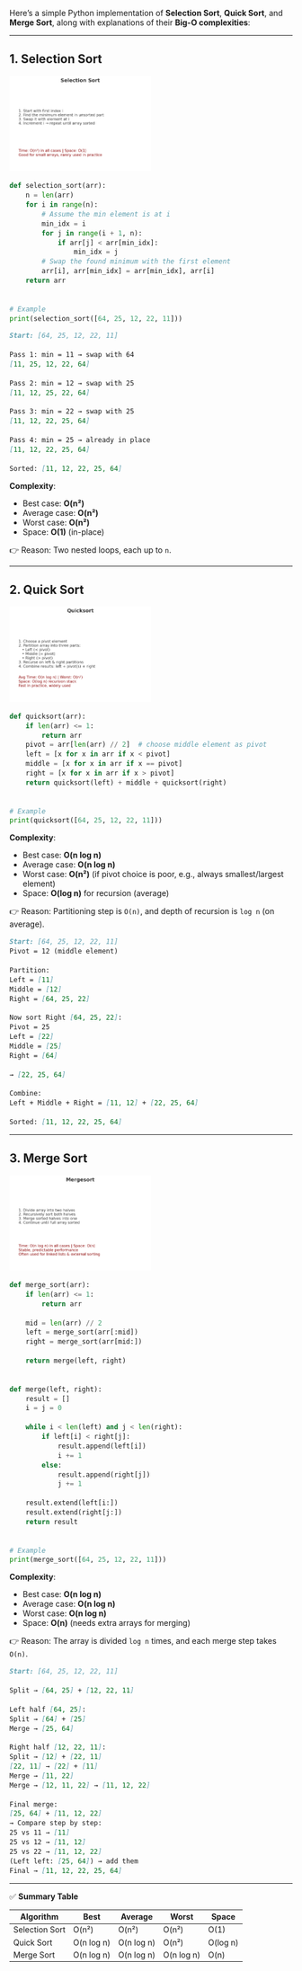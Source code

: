 Here’s a simple Python implementation of **Selection Sort**, **Quick Sort**, and **Merge Sort**, along with explanations
of their **Big-O complexities**:

---

## 1. Selection Sort
<img src="selection_sort_detailed.png" alt="selection sort detailed" width="50%">

```python
def selection_sort(arr):
    n = len(arr)
    for i in range(n):
        # Assume the min element is at i
        min_idx = i
        for j in range(i + 1, n):
            if arr[j] < arr[min_idx]:
                min_idx = j
        # Swap the found minimum with the first element
        arr[i], arr[min_idx] = arr[min_idx], arr[i]
    return arr


# Example
print(selection_sort([64, 25, 12, 22, 11]))
```

```markdown
Start: [64, 25, 12, 22, 11]

Pass 1: min = 11 → swap with 64
[11, 25, 12, 22, 64]

Pass 2: min = 12 → swap with 25
[11, 12, 25, 22, 64]

Pass 3: min = 22 → swap with 25
[11, 12, 22, 25, 64]

Pass 4: min = 25 → already in place
[11, 12, 22, 25, 64]

Sorted: [11, 12, 22, 25, 64]

```

**Complexity**:

* Best case: **O(n²)**
* Average case: **O(n²)**
* Worst case: **O(n²)**
* Space: **O(1)** (in-place)

👉 Reason: Two nested loops, each up to `n`.

---

## 2. Quick Sort
<img src="quicksort_detailed.png" alt="Quicksort detailed" width="50%">

```python
def quicksort(arr):
    if len(arr) <= 1:
        return arr
    pivot = arr[len(arr) // 2]  # choose middle element as pivot
    left = [x for x in arr if x < pivot]
    middle = [x for x in arr if x == pivot]
    right = [x for x in arr if x > pivot]
    return quicksort(left) + middle + quicksort(right)


# Example
print(quicksort([64, 25, 12, 22, 11]))
```

**Complexity**:

* Best case: **O(n log n)**
* Average case: **O(n log n)**
* Worst case: **O(n²)** (if pivot choice is poor, e.g., always smallest/largest element)
* Space: **O(log n)** for recursion (average)

👉 Reason: Partitioning step is `O(n)`, and depth of recursion is `log n` (on average).

```markdown
Start: [64, 25, 12, 22, 11]
Pivot = 12 (middle element)

Partition:
Left = [11]
Middle = [12]
Right = [64, 25, 22]

Now sort Right [64, 25, 22]:
Pivot = 25
Left = [22]
Middle = [25]
Right = [64]

→ [22, 25, 64]

Combine:
Left + Middle + Right = [11, 12] + [22, 25, 64]

Sorted: [11, 12, 22, 25, 64]

```

---

## 3. Merge Sort
<img src="mergesort_detailed.png" alt="Mergesort detailed" width="50%">

```python
def merge_sort(arr):
    if len(arr) <= 1:
        return arr

    mid = len(arr) // 2
    left = merge_sort(arr[:mid])
    right = merge_sort(arr[mid:])

    return merge(left, right)


def merge(left, right):
    result = []
    i = j = 0

    while i < len(left) and j < len(right):
        if left[i] < right[j]:
            result.append(left[i])
            i += 1
        else:
            result.append(right[j])
            j += 1

    result.extend(left[i:])
    result.extend(right[j:])
    return result


# Example
print(merge_sort([64, 25, 12, 22, 11]))
```

**Complexity**:

* Best case: **O(n log n)**
* Average case: **O(n log n)**
* Worst case: **O(n log n)**
* Space: **O(n)** (needs extra arrays for merging)

👉 Reason: The array is divided `log n` times, and each merge step takes `O(n)`.

```markdown
Start: [64, 25, 12, 22, 11]

Split → [64, 25] + [12, 22, 11]

Left half [64, 25]:
Split → [64] + [25]
Merge → [25, 64]

Right half [12, 22, 11]:
Split → [12] + [22, 11]
[22, 11] → [22] + [11]
Merge → [11, 22]
Merge → [12, 11, 22] → [11, 12, 22]

Final merge:
[25, 64] + [11, 12, 22]
→ Compare step by step:
25 vs 11 → [11]
25 vs 12 → [11, 12]
25 vs 22 → [11, 12, 22]
(Left left: [25, 64]) → add them
Final → [11, 12, 22, 25, 64]

```

---

✅ **Summary Table**

| Algorithm      | Best       | Average    | Worst      | Space    |
|----------------|------------|------------|------------|----------|
| Selection Sort | O(n²)      | O(n²)      | O(n²)      | O(1)     |
| Quick Sort     | O(n log n) | O(n log n) | O(n²)      | O(log n) |
| Merge Sort     | O(n log n) | O(n log n) | O(n log n) | O(n)     |

